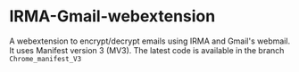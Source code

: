 # IRMA-Gmail-webextension
A webextension to encrypt/decrypt emails using IRMA and Gmail's webmail. It uses Manifest version 3 (MV3). The latest code is available in the branch `Chrome_manifest_V3`
